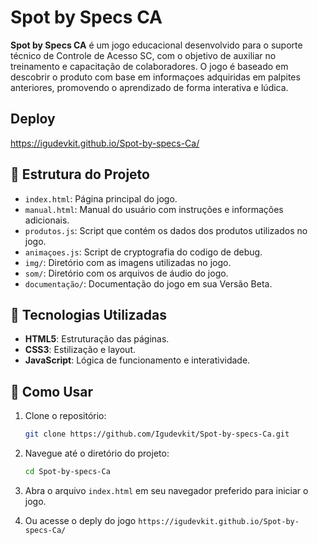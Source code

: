 
# Spot by Specs CA

**Spot by Specs CA** é um jogo educacional desenvolvido para o suporte técnico de Controle de Acesso SC, com o objetivo de auxiliar no treinamento e capacitação de colaboradores. O jogo é baseado em descobrir o produto com base em informaçoes adquiridas em palpites anteriores, promovendo o aprendizado de forma interativa e lúdica.

## Deploy

https://igudevkit.github.io/Spot-by-specs-Ca/

## 📂 Estrutura do Projeto

- `index.html`: Página principal do jogo.
- `manual.html`: Manual do usuário com instruções e informações adicionais.
- `produtos.js`: Script que contém os dados dos produtos utilizados no jogo.
- `animaçoes.js`: Script de cryptografia do codigo de debug.
- `img/`: Diretório com as imagens utilizadas no jogo.
- `som/`: Diretório com os arquivos de áudio do jogo.
- `documentação/`: Documentação do jogo em sua Versão Beta.


## 🚀 Tecnologias Utilizadas

- **HTML5**: Estruturação das páginas.
- **CSS3**: Estilização e layout.
- **JavaScript**: Lógica de funcionamento e interatividade.

## 📖 Como Usar

1. Clone o repositório:

   ```bash
   git clone https://github.com/Igudevkit/Spot-by-specs-Ca.git
   ```

2. Navegue até o diretório do projeto:

   ```bash
   cd Spot-by-specs-Ca
   ```

3. Abra o arquivo `index.html` em seu navegador preferido para iniciar o jogo.

4. Ou acesse o deply do jogo `https://igudevkit.github.io/Spot-by-specs-Ca/`
